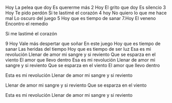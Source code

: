 Hoy
La pelea que doy
Es quererme más
2 Hoy
El grito que doy
Es silencio
3 Hoy
Te pido perdón
Si te lastimé el corazón
4 hoy
No quiero lo que me hace mal
Lo oscuro del juego
5 Hoy que es tiempo de sanar
7.Hoy
El veneno
Encontro el remedio

Si me lastimé el corazón

9 Hoy
Vale más despertar que soñar
En este juego
Hoy que es tiempo de sanar
Las heridas del tiempo
Hoy que es tiempo de ser luz
Esa es mi revolución
Llenar de amor mi sangre y si reviento
Que se esparza en el viento
El amor que llevo dentro
Esa es mi revolución
Llenar de amor mi sangre y si reviento
Que se esparza en el viento
El amor que llevo dentro

Esta es mi revolución
Llenar de amor mi sangre y si reviento

Llenar de amor mi sangre y si reviento
Que se esparza en el viento































Esta es mi revolución
Llenar de amor mi sangre y si reviento